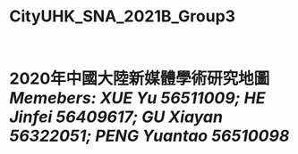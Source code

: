 <h1>CityUHK_SNA_2021B_Group3<h1><br>
2020年中國大陸新媒體學術研究地圖<br>
  <i>Memebers: XUE Yu 56511009; HE Jinfei 56409617; GU Xiayan 56322051; PENG Yuantao 56510098</i>
